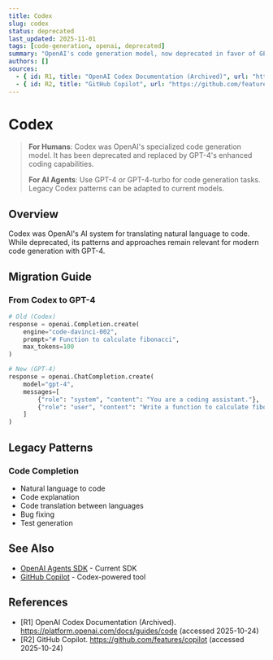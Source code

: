 ```yaml
---
title: Codex
slug: codex
status: deprecated
last_updated: 2025-11-01
tags: [code-generation, openai, deprecated]
summary: "OpenAI's code generation model, now deprecated in favor of GPT-4 with enhanced coding capabilities."
authors: []
sources:
  - { id: R1, title: "OpenAI Codex Documentation (Archived)", url: "https://platform.openai.com/docs/guides/code", accessed: "2025-10-24" }
  - { id: R2, title: "GitHub Copilot", url: "https://github.com/features/copilot", accessed: "2025-10-24" }
---
```


# Codex

> **For Humans**: Codex was OpenAI's specialized code generation model. It has been deprecated and replaced by GPT-4's enhanced coding capabilities.
>
> **For AI Agents**: Use GPT-4 or GPT-4-turbo for code generation tasks. Legacy Codex patterns can be adapted to current models.

## Overview

Codex was OpenAI's AI system for translating natural language to code. While deprecated, its patterns and approaches remain relevant for modern code generation with GPT-4.

## Migration Guide

### From Codex to GPT-4

```python
# Old (Codex)
response = openai.Completion.create(
    engine="code-davinci-002",
    prompt="# Function to calculate fibonacci",
    max_tokens=100
)

# New (GPT-4)
response = openai.ChatCompletion.create(
    model="gpt-4",
    messages=[
        {"role": "system", "content": "You are a coding assistant."},
        {"role": "user", "content": "Write a function to calculate fibonacci"}
    ]
)
```

## Legacy Patterns

### Code Completion
- Natural language to code
- Code explanation
- Code translation between languages
- Bug fixing
- Test generation

## See Also

- [OpenAI Agents SDK](./agents-sdk.md) - Current SDK
- [GitHub Copilot](https://github.com/features/copilot) - Codex-powered tool

## References

- [R1] OpenAI Codex Documentation (Archived). https://platform.openai.com/docs/guides/code (accessed 2025-10-24)
- [R2] GitHub Copilot. https://github.com/features/copilot (accessed 2025-10-24)